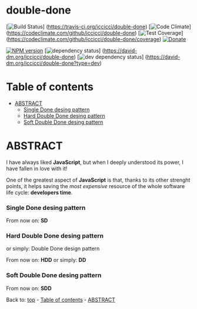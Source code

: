 # double-done

[![Build Status](https://travis-ci.org/iccicci/double-done.png)]
(https://travis-ci.org/iccicci/double-done)
[![Code Climate](https://codeclimate.com/github/iccicci/double-done/badges/gpa.svg)]
(https://codeclimate.com/github/iccicci/double-done)
[![Test Coverage](https://codeclimate.com/github/iccicci/double-done/badges/coverage.svg)]
(https://codeclimate.com/github/iccicci/double-done/coverage)
[![Donate](http://img.shields.io/bitcoin/donate.png?color=blue)](https://www.coinbase.com/cicci)

[![NPM version](https://badge.fury.io/js/double-done.svg)](https://www.npmjs.com/package/double-done)
[![dependency status](https://david-dm.org/iccicci/double-done.svg)]
(https://david-dm.org/iccicci/double-done)
[![dev dependency status](https://david-dm.org/iccicci/double-done/dev-status.svg)]
(https://david-dm.org/iccicci/double-done?type=dev)

# Table of contents

* [ABSTRACT](#abstract)
  * [Single Done desing pattern](#single-done-desing-pattern)
  * [Hard Double Done desing pattern](#hard-double-done-desing-pattern)
  * [Soft Double Done desing pattern](#soft-double-done-desing-pattern)

# ABSTRACT

I have always liked __JavaScript__, but when I deeply understood its power, I have fallen in love with it!

One of the greatest aspect of __JavaScript__ is that, thanks to its other strenght points, it helps saving the _most
expensive_ resource of the whole software life cycle: __developers time__.

### Single Done desing pattern

From now on: __SD__

### Hard Double Done desing pattern

or simply: Double Done design pattern

From now on: __HDD__ or simply: __DD__

### Soft Double Done desing pattern

From now on: __SDD__

Back to: [top](#) - [Table of contents](#table-of-contents) - [ABSTRACT](#abstract)
